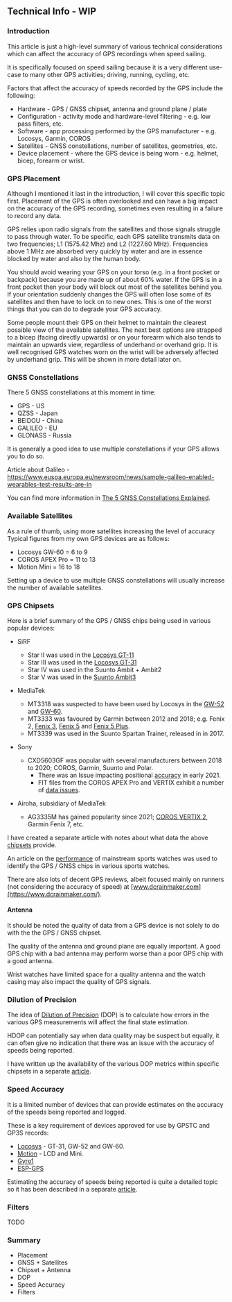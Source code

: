 ## Technical Info - WIP

### Introduction

This article is just a high-level summary of various technical considerations which can affect the accuracy of GPS recordings when speed sailing.

It is specifically focused on speed sailing because it is a very different use-case to many other GPS activities; driving, running, cycling, etc.

Factors that affect the accuracy of speeds recorded by the GPS include the following:

- Hardware - GPS / GNSS chipset, antenna and ground plane / plate
- Configuration - activity mode and hardware-level filtering - e.g. low pass filters, etc.
- Software - app processing performed by the GPS manufacturer - e.g. Locosys, Garmin, COROS
- Satellites - GNSS constellations, number of satellites, geometries, etc.
- Device placement - where the GPS device is being worn - e.g. helmet, bicep, forearm or wrist.



### GPS Placement

Although I mentioned it last in the introduction, I will cover this specific topic first. Placement of the GPS is often overlooked and can have a big impact on the accuracy of the GPS recording, sometimes even resulting in a failure to record any data.

GPS relies upon radio signals from the satellites and those signals struggle to pass through water. To be specific, each GPS satellite transmits data on two frequencies; L1 (1575.42 Mhz) and L2 (1227.60 MHz). Frequencies above 1 MHz are absorbed very quickly by water and are in essence blocked by water and also by the human body.

You should avoid wearing your GPS on your torso (e.g. in a front pocket or backpack) because you are made up of about 60% water. If the GPS is in a front pocket then your body will block out most of the satellites behind you. If your orientation suddenly changes the GPS will often lose some of its satellites and then have to lock on to new ones. This is one of the worst things that you can do to degrade your GPS accuracy.

Some people mount their GPS on their helmet to maintain the clearest possible view of the available satellites. The next best options are strapped to a bicep (facing directly upwards) or on your forearm which also tends to maintain an upwards view, regardless of underhand or overhand grip. It is well recognised GPS watches worn on the wrist will be adversely affected by underhand grip. This will be shown in more detail later on.



### GNSS Constellations

There 5 GNSS constellations at this moment in time:

- GPS - US
- QZSS - Japan
- BEIDOU - China
- GALILEO - EU
- GLONASS - Russia

It is generally a good idea to use multiple constellations if your GPS allows you to do so.

Article about Galileo - https://www.euspa.europa.eu/newsroom/news/sample-galileo-enabled-wearables-test-results-are-in

You can find more information in [The 5 GNSS Constellations Explained](https://blog.bliley.com/the-differences-between-the-5-gnss-satellite-network-constellations).



### Available Satellites

As a rule of thumb, using more satellites increasing the level of accuracy Typical figures from my own GPS devices are as follows:

- Locosys GW-60 = 6 to 9
- COROS APEX Pro = 11 to 13
- Motion Mini = 16 to 18

Setting up a device to use multiple GNSS constellations will usually increase the number of available satellites.



### GPS Chipsets

Here is a brief summary of the GPS / GNSS chips being used in various popular devices:

- SiRF
  - Star II was used in the [Locosys GT-11](devices/locosys/gt-11/README.md)
  - Star III was used in the [Locosys GT-31](devices/locosys/gt-31/README.md)
  - Star IV was used in the Suunto Ambit + Ambit2
  - Star V was used in the [Suunto Ambit3](devices/suunto/ambit3/README.md)

- MediaTek 
  - MT3318 was suspected to have been used by Locosys in the [GW-52](devices/locosys/gw-52/README.md) and [GW-60](devices/locosys/gw-60/README.md).
  - MT3333 was favoured by Garmin between 2012 and 2018; e.g. Fenix 2, [Fenix 3](devices/garmin/fenix-3/README.md), [Fenix 5](devices/garmin/fenix-5/README.md) and [Fenix 5 Plus](devices/garmin/fenix-5-plus/README.md).
  - MT3339 was used in the Suunto Spartan Trainer, released in in 2017.
- Sony
  - CXD5603GF was popular with several manufacturers between 2018 to 2020; COROS, Garmin, Suunto and Polar.
    - There was an Issue impacting positional [accuracy](https://www.dcrainmaker.com/2021/01/gps-accuracy-impacting-devices.html) in early 2021.
    - FIT files from the COROS APEX Pro and VERTIX exhibit a number of [data issues](devices/coros/data-issues.md).
- Airoha, subsidiary of MediaTek
  - AG3335M has gained popularity since 2021; [COROS VERTIX 2](devices/coros/vertix-2/README.md), Garmin Fenix 7, etc.

I have created a separate article with notes about what data the above [chipsets](chipsets.md) provide.

An article on the [performance](https://inf.news/en/fitness/a0e724b10c23386846c99d40c3ff225c.html) of mainstream sports watches was used to identify the GPS / GNSS chips in various sports watches.

There are also lots of decent GPS reviews, albeit focused mainly on runners (not considering the accuracy of speed) at [www.dcrainmaker.com](https://www.dcrainmaker.com/).



#### Antenna

It should be noted the quality of data from a GPS device is not solely to do with the the GPS / GNSS chipset.

The quality of the antenna and ground plane are equally important. A good GPS chip with a bad antenna may perform worse than a poor GPS chip with a good antenna.

Wrist watches have limited space for a quality antenna and the watch casing may also impact the quality of GPS signals.



### Dilution of Precision

The idea of [Dilution of Precision](https://en.wikipedia.org/wiki/Dilution_of_precision_(navigation)) (DOP) is to calculate how errors in the various GPS measurements will affect the final state estimation.

HDOP can potentially say when data quality may be suspect but equally, it can often give no indication that there was an issue with the accuracy of speeds being reported.

I have written up the availability of the various DOP metrics within specific chipsets in a separate [article](chipsets.md).



### Speed Accuracy

It is a limited number of devices that can provide estimates on the accuracy of the speeds being reported and logged.

These is a key requirement of devices approved for use by GPSTC and GP3S records:

- [Locosys](devices/locosys/README.md) - GT-31, GW-52 and GW-60.
- [Motion](devices/motion/README.md) - LCD and Mini.
- [Gyro1](devices/gyro1/README.md)
- [ESP-GPS](devices/esp-gps/README.md)

Estimating the accuracy of speeds being reported is quite a detailed topic so it has been described in a separate [article](chipsets.md).



### Filters

TODO



### Summary

- Placement
- GNSS + Satellites
- Chipset + Antenna
- DOP
- Speed Accuracy
- Filters

